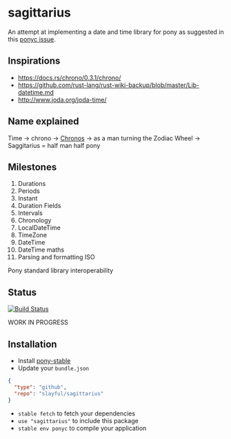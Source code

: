 # sagittarius

An attempt at implementing a date and time library for pony as suggested in this [ponyc issue](https://github.com/ponylang/ponyc/issues/1902#issuecomment-302221252).

## Inspirations
- https://docs.rs/chrono/0.3.1/chrono/
- https://github.com/rust-lang/rust-wiki-backup/blob/master/Lib-datetime.md
- http://www.joda.org/joda-time/

## Name explained
Time -> chrono -> [Chronos](https://en.wikipedia.org/wiki/Chronos) ->  as a man turning the Zodiac Wheel -> Saggitarius = half man half pony

## Milestones
1. Durations
1. Periods
1. Instant
1. Duration Fields
1. Intervals
1. Chronology
1. LocalDateTime
1. TimeZone
1. DateTime
1. DateTime maths
1. Parsing and formatting ISO

Pony standard library interoperability

## Status
[![Build Status](https://travis-ci.org/slayful/sagittarius.svg?branch=master)](https://travis-ci.org/slayful/sagittarius)

WORK IN PROGRESS

## Installation

* Install [pony-stable](https://github.com/ponylang/pony-stable)
* Update your `bundle.json`

```json
{
  "type": "github",
  "repo": "slayful/sagittarius"
}
```

* `stable fetch` to fetch your dependencies
* `use "sagittarius"` to include this package
* `stable env ponyc` to compile your application
